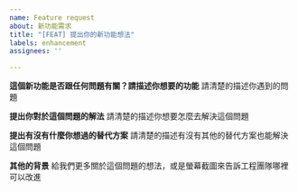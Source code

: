 ```yaml
---
name: Feature request
about: 新功能需求
title: "[FEAT] 提出你的新功能想法"
labels: enhancement
assignees: ''

---
```


**這個新功能是否跟任何問題有關？請描述你想要的功能**
請清楚的描述你遇到的問題

**提出你對於這個問題的解法**
請清楚的描述你想要怎麼去解決這個問題

**提出有沒有什麼你想過的替代方案**
請清楚的描述有沒有其他的替代方案也能解決這個問題

**其他的背景**
給我們更多關於這個問題的想法，或是螢幕截圖來告訴工程團隊哪裡可以改進
